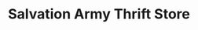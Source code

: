 ---
title: "Salvation Army Thrift Store"
url: /lake-forest/salvation-army-thrift-store/
shop: Gebrauchtwaren
---
